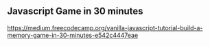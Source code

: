 ## Javascript Game in 30 minutes

https://medium.freecodecamp.org/vanilla-javascript-tutorial-build-a-memory-game-in-30-minutes-e542c4447eae



